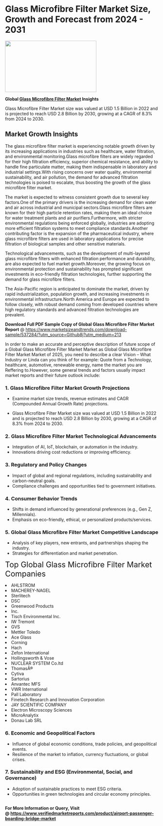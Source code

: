 <H1>Glass Microfibre Filter Market Size, Growth and Forecast from 2024 - 2031</H1><img class="aligncenter size-medium wp-image-584254" src="https://thirdeyenews.in/wp-content/uploads/2024/09/Global-Market-Research-300x168.jpeg" alt="" width="300" height="168" /><p><strong>Global&nbsp;<a href="https://www.marketsizeandtrends.com/download-sample/537284/?utm_source=Github8j?utm_medium=213">Glass Microfibre Filter Market</a> Insights</strong></p><p>Glass Microfibre Filter Market size was valued at USD 1.5 Billion in 2022 and is projected to reach USD 2.8 Billion by 2030, growing at a CAGR of 8.3% from 2024 to 2030.</p><p><h2>Market Growth Insights</h2> <p>The glass microfibre filter market is experiencing notable growth driven by its increasing applications in industries such as healthcare, water filtration, and environmental monitoring.Glass microfibre filters are widely regarded for their high filtration efficiency, superior chemical resistance, and ability to handle fine particulate matter, making them indispensable in laboratory and industrial settings.With rising concerns over water quality, environmental sustainability, and air pollution, the demand for advanced filtration technologies is poised to escalate, thus boosting the growth of the glass microfibre filter market.</p> <p>The market is expected to witness consistent growth due to several key factors.One of the primary drivers is the increasing demand for clean water and air across industrial and municipal sectors.Glass microfibre filters are known for their high particle retention rates, making them an ideal choice for water treatment plants and air purifiers.Furthermore, with stricter environmental regulations being enforced globally, industries are adopting more efficient filtration systems to meet compliance standards.Another contributing factor is the expansion of the pharmaceutical industry, where glass microfibre filters are used in laboratory applications for precise filtration of biological samples and other sensitive materials.</p> <p>Technological advancements, such as the development of multi-layered glass microfibre filters with enhanced filtration performance and durability, are also expected to fuel market growth.Moreover, the growing focus on environmental protection and sustainability has prompted significant investments in eco-friendly filtration technologies, further supporting the demand for glass microfibre filters.</p> <p>The Asia-Pacific region is anticipated to dominate the market, driven by rapid industrialization, population growth, and increasing investments in environmental infrastructure.North America and Europe are expected to follow closely, with robust demand coming from developed countries where high regulatory standards and advanced filtration technologies are prevalent.</p> <p><span class=""><strong>Download Full PDF Sample Copy of Global Glass Microfibre Filter Market Report</strong> @ <a href="https://www.marketsizeandtrends.com/download-sample/537284/?utm_source=Github8j?utm_medium=213" target="_blank">https://www.marketsizeandtrends.com/download-sample/537284/?utm_source=Github8j?utm_medium=213</a></span></p><p>In order to make an accurate and perceptive description of future scope of a Global&nbsp;Glass Microfibre Filter Market Market as Global&nbsp;Glass Microfibre Filter Market Market of 2025, you need to describe a clear Vision &ndash; What Industry or Linda can you think of for example: Quote from a Technology, healthcare, automotive, renewable energy, name the market you are Reffering to.However, some general trends and factors usually impact market reports and their future outlook include:</p><h3>1.&nbsp;<strong>Glass Microfibre Filter Market Growth Projections</strong></h3><ul><li>Examine market size trends, revenue estimates and CAGR (Compounded Annual Growth Rate) projections.</li><li><p>Glass Microfibre Filter Market size was valued at USD 1.5 Billion in 2022 and is projected to reach USD 2.8 Billion by 2030, growing at a CAGR of 8.3% from 2024 to 2030.</p></li></ul><h3>2.&nbsp;<strong>Glass Microfibre Filter Market Technological Advancements</strong></h3><ul><li>Integration of AI, IoT, blockchain, or automation in the industry.</li><li>Innovations driving cost reductions or improving efficiency.</li></ul><h3>3.&nbsp;<strong>Regulatory and Policy Changes</strong></h3><ul><li>Impact of global and regional regulations, including sustainability and carbon-neutral goals.</li><li>Compliance challenges and opportunities tied to government initiatives.</li></ul><h3>4.&nbsp;<strong>Consumer Behavior Trends</strong></h3><ul><li>Shifts in demand influenced by generational preferences (e.g., Gen Z, Millennials).</li><li>Emphasis on eco-friendly, ethical, or personalized products/services.</li></ul><h3>5.&nbsp;<strong>Global Glass Microfibre Filter Market Competitive Landscape</strong></h3><ul><li>Analysis of key players, new entrants, and partnerships shaping the industry.</li><li>Strategies for differentiation and market penetration.</li></ul><p data-pm-slice="1 1 []"><span style="color: inherit; font-family: inherit; font-size: 25px;">Top Global Glass Microfibre Filter Market Companies</span></p><div class="" data-test-id=""><p><li>AHLSTROM</li><li> MACHEREY-NAGEL</li><li> Sterlitech</li><li> DSC</li><li> Greenwood Products</li><li> Inc.</li><li> Tisch Environmental Inc.</li><li> IW Tremont</li><li> GVS</li><li> Mettler Toledo</li><li> Ace Glass</li><li> Corning</li><li> Hach</li><li> Zefon International</li><li> Hollingsworth & Vose</li><li> NUCLEAR SYSTEM Co.ltd</li><li> ThomasÂ®</li><li> Cytiva</li><li> Sartorius</li><li> Anvantec MFS</li><li> VWR International</li><li> Pall Laboratory</li><li> Finetech Research and Innovation Corporation</li><li> JAY SCIENTIFIC COMPANY</li><li> Electron Microscopy Sciences</li><li> MicroAnalytix</li><li> Donau Lab SRL</li></p></div><h3>6.&nbsp;<strong>Economic and Geopolitical Factors</strong></h3><ul><li>Influence of global economic conditions, trade policies, and geopolitical events.</li><li>Resilience of the market to inflation, currency fluctuations, or global crises.</li></ul><h3>7.&nbsp;<strong>Sustainability and ESG (Environmental, Social, and Governance)</strong></h3><ul><li>Adoption of sustainable practices to meet ESG criteria.</li><li>Opportunities in green technologies and circular economy principles.</li></ul><h2><strong style="font-size: 14px;">For More Information or Query, Visit @&nbsp;</strong><a style="background-color: #ffffff; font-size: 14px;" href="https://www.marketsizeandtrends.com/report/glass-microfibre-filter-market/" target="_blank">https://www.verifiedmarketreports.com/product/airport-passenger-boarding-bridge-market</a></h2>